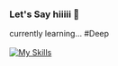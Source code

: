 ### Let's Say hiiiii 👋

<!--
**WexQuasExort/WexQuasExort** is a ✨ _special_ ✨ repository because its `README.md` (this file) appears on your GitHub profile.

Here are some ideas to get you started:

- 🔭 I’m currently working on ...
- 🌱 I’m currently learning ...
- 👯 I’m looking to collaborate on ...
- 🤔 I’m looking for help with ...
- 💬 Ask me about ...
- 📫 How to reach me: ...
- 😄 Pronouns: ...
- ⚡ Fun fact: ...
-->

currently learning... #Deep<br><br>
[![My Skills](https://skillicons.dev/icons?i=java,tensorflow,py)](https://skillicons.dev)
